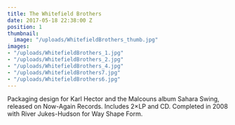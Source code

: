 ```yaml
---
title: The Whitefield Brothers
date: 2017-05-18 22:38:00 Z
position: 1
thumbnail:
  image: "/uploads/WhitefieldBrothers_thumb.jpg"
images:
- "/uploads/WhitefieldBrothers_1.jpg"
- "/uploads/WhitefieldBrothers_2.jpg"
- "/uploads/WhitefieldBrothers_4.jpg"
- "/uploads/WhitefieldBrothers7.jpg"
- "/uploads/WhitefieldBrothers6.jpg"
---
```


Packaging design for Karl Hector and the Malcouns album Sahara Swing, released on Now-Again Records. Includes 2×LP and CD. Completed in 2008 with River Jukes-Hudson for Way Shape Form.